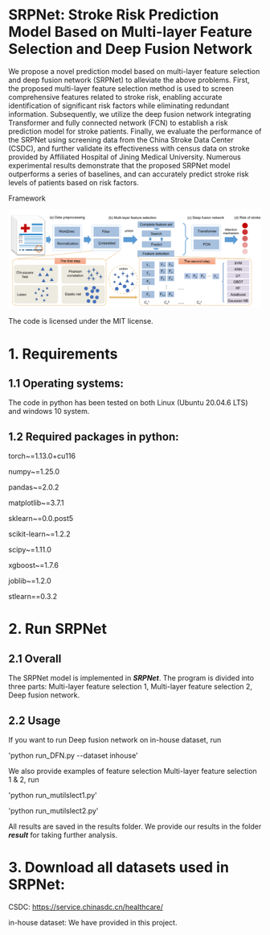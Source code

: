 # SRPNet: Stroke Risk Prediction Model Based on Multi-layer Feature Selection and Deep Fusion Network

We propose a novel prediction model based on multi-layer feature selection and deep fusion network (SRPNet) to alleviate the above problems. First, the proposed multi-layer feature selection method is used to screen comprehensive features related to stroke risk, enabling accurate identification of significant risk factors while eliminating redundant information. Subsequently, we utilize the deep fusion network integrating Transformer and fully connected network (FCN) to establish a risk prediction model for stroke patients. Finally, we evaluate the performance of the SRPNet using screening data from the China Stroke Data Center (CSDC), and further validate its effectiveness with census data on stroke provided by Affiliated Hospital of Jining Medical University. Numerous experimental results demonstrate that the proposed SRPNet model outperforms a series of baselines, and can accurately predict stroke risk levels of patients based on risk factors.

Framework

![image](https://github.com/zhangdaoliang/SRPNet/blob/main/SRPNet.png)


The code is licensed under the MIT license. 

# 1. Requirements 

## 1.1 Operating systems:

The code in python has been tested on both Linux (Ubuntu 20.04.6 LTS) and windows 10 system.

## 1.2 Required packages in python: 

torch~=1.13.0+cu116

numpy~=1.25.0

pandas~=2.0.2

matplotlib~=3.7.1

sklearn~=0.0.post5

scikit-learn~=1.2.2

scipy~=1.11.0

xgboost~=1.7.6

joblib~=1.2.0

stlearn==0.3.2


# 2. Run SRPNet


## 2.1 Overall

The SRPNet model is implemented in ***SRPNet***. The program is divided into three parts: Multi-layer feature selection 1, Multi-layer feature selection 2, Deep fusion network.


## 2.2 Usage

 If you want to run Deep fusion network on in-house dataset, run 

 'python run_DFN.py --dataset inhouse'

We also provide examples of feature selection Multi-layer feature selection 1 & 2, run

'python run_mutilslect1.py'

'python run_mutilslect2.py'

All results are saved in the results folder. We provide our results in the folder ***result*** for taking further analysis. 



# 3. Download all datasets used in SRPNet:

CSDC: https://service.chinasdc.cn/healthcare/

in-house dataset: We have provided in this project.

